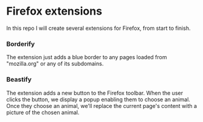 # Firefox extensions
In this repo I will create several extensions for Firefox, 
from start to finish.
### Borderify
The extension just adds a blue border to any pages loaded from "mozilla.org" or any of its subdomains.
### Beastify
The extension adds a new button to the Firefox toolbar. When the user clicks the button, we display a popup enabling them to choose an animal. Once they choose an animal, we'll replace the current page's content with a picture of the chosen animal.